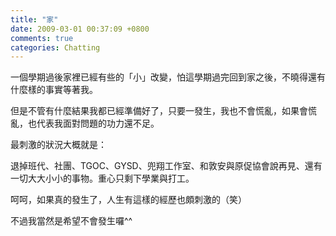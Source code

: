 ```yaml
---
title: "家"
date: 2009-03-01 00:37:09 +0800
comments: true
categories: Chatting
---
```

<p>一個學期過後家裡已經有些的「小」改變，怕這學期過完回到家之後，不曉得還有什麼樣的事實等著我。</p><p>但是不管有什麼結果我都已經準備好了，只要一發生，我也不會慌亂，如果會慌亂，也代表我面對問題的功力還不足。</p><p>最刺激的狀況大概就是：</p><p>退掉班代、社團、TGOC、GYSD、兜翔工作室、和敦安與原促協會說再見、還有一切大大小小的事物。重心只剩下學業與打工。</p><p>呵呵，如果真的發生了，人生有這樣的經歷也頗刺激的（笑）</p><p>不過我當然是希望不會發生囉^^</p>
